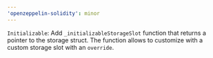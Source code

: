 ```yaml
---
'openzeppelin-solidity': minor
---
```


`Initializable`: Add `_initializableStorageSlot` function that returns a pointer to the storage struct. The function allows to customize with a custom storage slot with an `override`.
